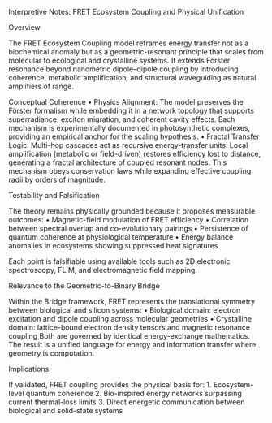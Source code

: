 Interpretive Notes: FRET Ecosystem Coupling and Physical Unification

Overview

The FRET Ecosystem Coupling model reframes energy transfer not as a biochemical anomaly but as a geometric-resonant principle that scales from molecular to ecological and crystalline systems.
It extends Förster resonance beyond nanometric dipole–dipole coupling by introducing coherence, metabolic amplification, and structural waveguiding as natural amplifiers of range.

Conceptual Coherence
	•	Physics Alignment:
The model preserves the Förster formalism while embedding it in a network topology that supports superradiance, exciton migration, and coherent cavity effects.
Each mechanism is experimentally documented in photosynthetic complexes, providing an empirical anchor for the scaling hypothesis.
	•	Fractal Transfer Logic:
Multi-hop cascades act as recursive energy-transfer units.
Local amplification (metabolic or field-driven) restores efficiency lost to distance, generating a fractal architecture of coupled resonant nodes.
This mechanism obeys conservation laws while expanding effective coupling radii by orders of magnitude.

Testability and Falsification

The theory remains physically grounded because it proposes measurable outcomes:
	•	Magnetic-field modulation of FRET efficiency
	•	Correlation between spectral overlap and co-evolutionary pairings
	•	Persistence of quantum coherence at physiological temperature
	•	Energy balance anomalies in ecosystems showing suppressed heat signatures

Each point is falsifiable using available tools such as 2D electronic spectroscopy, FLIM, and electromagnetic field mapping.

Relevance to the Geometric-to-Binary Bridge

Within the Bridge framework, FRET represents the translational symmetry between biological and silicon systems:
	•	Biological domain: electron excitation and dipole coupling across molecular geometries
	•	Crystalline domain: lattice-bound electron density tensors and magnetic resonance coupling
Both are governed by identical energy-exchange mathematics.
The result is a unified language for energy and information transfer where geometry is computation.

Implications

If validated, FRET coupling provides the physical basis for:
	1.	Ecosystem-level quantum coherence
	2.	Bio-inspired energy networks surpassing current thermal-loss limits
	3.	Direct energetic communication between biological and solid-state systems

